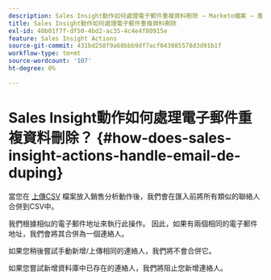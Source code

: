 ```yaml
---
description: Sales Insight動作如何處理電子郵件重複資料刪除 — Marketo檔案 — 產品檔案
title: Sales Insight動作如何處理電子郵件重複資料刪除
exl-id: 40b01f7f-df50-4bd2-ac35-4c4e4f80915e
feature: Sales Insight Actions
source-git-commit: 431bd258f9a68bbb9df7acf043085578d3d91b1f
workflow-type: tm+mt
source-wordcount: '107'
ht-degree: 0%

---
```


# Sales Insight動作如何處理電子郵件重複資料刪除？ {#how-does-sales-insight-actions-handle-email-de-duping}

當您在 [上傳CSV](/help/marketo/product-docs/marketo-sales-insight/actions/people/managing-contacts/import-contacts-via-csv.md) 檔案放入銷售分析動作後，我們會在匯入前將所有類似的聯絡人合併到CSV中。

我們根據相似的電子郵件地址來執行此操作。 因此，如果有兩個相同的電子郵件地址，我們會將其合併為一個連絡人。

如果您稍後嘗試手動新增/上傳相同的連絡人，我們將不會合併它。

如果您嘗試新增資料庫中已存在的連絡人，我們將阻止您新增連絡人。
